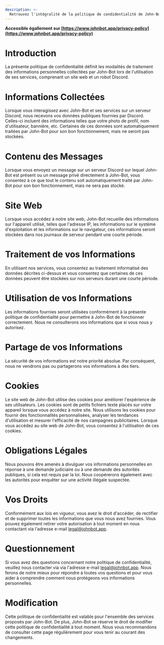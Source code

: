 ```yaml
---
description: >-
  Retrouvez l'intégralité de la politique de condidentialité de John-Bot.
---
```

**Accessible égallement sur [https://www.johnbot.app/privacy-policy](https://www.johnbot.app/privacy-policy)**

# Introduction
La présente politique de confidentialité définit les modalités de traitement des informations personnelles collectées par John-Bot lors de l'utilisation de ses services, comprenant un site web et un robot Discord.

# Informations Collectées
Lorsque vous interagissez avec John-Bot et ses services sur un serveur Discord, nous recevons vos données publiques fournies par Discord. Celles-ci incluent des informations telles que votre photo de profil, nom d'utilisateur, bannière, etc. Certaines de ces données sont automatiquement traitées par John-Bot pour son bon fonctionnement, mais ne seront pas stockées.

# Contenu des Messages
Lorsque vous envoyez un message sur un serveur Discord sur lequel John-Bot est présent ou un message privé directement à John-Bot, vous consentez à ce que tout le contenu soit automatiquement traité par John-Bot pour son bon fonctionnement, mais ne sera pas stocké.

# Site Web
Lorsque vous accédez à notre site web, John-Bot recueille des informations sur l'appareil utilisé, telles que l'adresse IP, les informations sur le système d'exploitation et les informations sur le navigateur, ces informations seront stockées dans nos journaux de serveur pendant une courte période.

# Traitement de vos Informations
En utilisant nos services, vous consentez au traitement informatisé des données décrites ci-dessus et vous consentez que certaines de ces données peuvent être stockées sur nos serveurs durant une courte période.

# Utilisation de vos Informations
Les informations fournies seront utilisées conformément à la présente politique de confidentialité pour permettre à John-Bot de fonctionner correctement. Nous ne consulterons vos informations que si vous nous y autorisez.

# Partage de vos Informations
La sécurité de vos informations est notre priorité absolue. Par conséquent, nous ne vendrons pas ou partagerons vos informations à des tiers.

# Cookies
Le site web de John-Bot utilise des cookies pour améliorer l'expérience de ses utilisateurs. Les cookies sont de petits fichiers texte placés sur votre appareil lorsque vous accédez à notre site. Nous utilisons les cookies pour fournir des fonctionnalités personnalisées, analyser les tendances d'utilisation et mesurer l'efficacité de nos campagnes publicitaires. Lorsque vous accédez au site web de John-Bot, vous consentez à l'utilisation de ces cookies.

# Obligations Légales
Nous pouvons être amenés à divulguer vos informations personnelles en réponse à une demande judiciaire ou à une demande des autorités publiques, si cela est requis par la loi. Nous coopérerons également avec les autorités pour enquêter sur une activité illégale suspectée.

# Vos Droits
Conformément aux lois en vigueur, vous avez le droit d'accéder, de rectifier et de supprimer toutes les informations que vous nous avez fournies. Vous pouvez également retirer votre autorisation à tout moment en nous contactant via l'adresse e-mail [legal@johnbot.app](mailto:legal@johnbot.app).

# Questionnement
Si vous avez des questions concernant notre politique de confidentialité, veuillez nous contacter via via l'adresse e-mail [legal@johnbot.app](mailto:legal@johnbot.app). Nous ferons de notre mieux pour répondre à toutes vos questions et pour vous aider à comprendre comment nous protégeons vos informations personnelles.

# Modification
Cette politique de confidentialité est valable pour l'ensemble des services proposés par John-Bot. De plus, John-Bot se réserve le droit de modifier cette politique de confidentialité à tout moment. Nous vous recommandons de consulter cette page régulièrement pour vous tenir au courant des changements.
